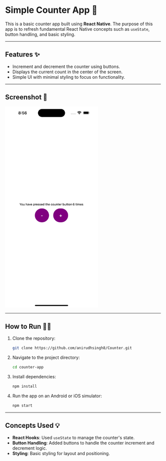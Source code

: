# Simple Counter App 🔢

This is a basic counter app built using **React Native**. The purpose of this app is to refresh fundamental React Native concepts such as `useState`, button handling, and basic styling.

---

## Features ✨
- Increment and decrement the counter using buttons.
- Displays the current count in the center of the screen.
- Simple UI with minimal styling to focus on functionality.

---

## Screenshot 📸
<img src="./screenshot.png" alt="Counter App Screenshot" width="300" />

---

## How to Run 🏃‍♂️

1. Clone the repository:
    ```bash
    git clone https://github.com/anirudhsingh8/Counter.git
    ```

2. Navigate to the project directory:
    ```bash
    cd counter-app
    ```

3. Install dependencies:
    ```bash
    npm install
    ```

4. Run the app on an Android or iOS simulator:
    ```bash
    npm start
    ```

---

## Concepts Used 💡
- **React Hooks**: Used `useState` to manage the counter's state.
- **Button Handling**: Added buttons to handle the counter increment and decrement logic.
- **Styling**: Basic styling for layout and positioning.
